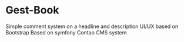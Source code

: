 # Gest-Book
Simple comment system on a headline and description 
UI/UX based on Bootstrap 
Based on symfony Contao CMS system 
